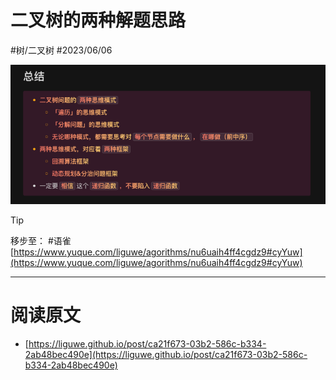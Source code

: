 
# 二叉树的两种解题思路

#树/二叉树 #2023/06/06

![](images/3c57f2104154ad8e58c0bf124fbaba26.png)

> [!tip]
移步至： #语雀   [https://www.yuque.com/liguwe/agorithms/nu6uaih4ff4cgdz9#cyYuw](https://www.yuque.com/liguwe/agorithms/nu6uaih4ff4cgdz9#cyYuw)


---


# 阅读原文

- [https://liguwe.github.io/post/ca21f673-03b2-586c-b334-2ab48bec490e](https://liguwe.github.io/post/ca21f673-03b2-586c-b334-2ab48bec490e)
